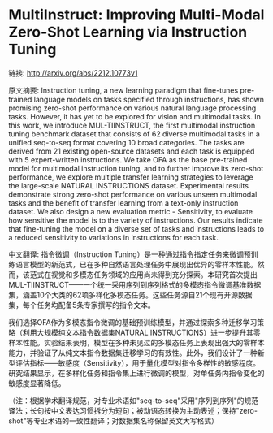 # MultiInstruct: Improving Multi-Modal Zero-Shot Learning via Instruction Tuning

链接: http://arxiv.org/abs/2212.10773v1

原文摘要:
Instruction tuning, a new learning paradigm that fine-tunes pre-trained
language models on tasks specified through instructions, has shown promising
zero-shot performance on various natural language processing tasks. However, it
has yet to be explored for vision and multimodal tasks. In this work, we
introduce MUL-TIINSTRUCT, the first multimodal instruction tuning benchmark
dataset that consists of 62 diverse multimodal tasks in a unified seq-to-seq
format covering 10 broad categories. The tasks are derived from 21 existing
open-source datasets and each task is equipped with 5 expert-written
instructions. We take OFA as the base pre-trained model for multimodal
instruction tuning, and to further improve its zero-shot performance, we
explore multiple transfer learning strategies to leverage the large-scale
NATURAL INSTRUCTIONS dataset. Experimental results demonstrate strong zero-shot
performance on various unseen multimodal tasks and the benefit of transfer
learning from a text-only instruction dataset. We also design a new evaluation
metric - Sensitivity, to evaluate how sensitive the model is to the variety of
instructions. Our results indicate that fine-tuning the model on a diverse set
of tasks and instructions leads to a reduced sensitivity to variations in
instructions for each task.

中文翻译:
指令微调（Instruction Tuning）是一种通过指令指定任务来微调预训练语言模型的新范式，已在多种自然语言处理任务中展现出优异的零样本性能。然而，该范式在视觉和多模态任务领域的应用尚未得到充分探索。本研究首次提出MUL-TIINSTRUCT——一个统一采用序列到序列格式的多模态指令微调基准数据集，涵盖10个大类的62项多样化多模态任务。这些任务源自21个现有开源数据集，每个任务均配备5条专家撰写的指令文本。

我们选择OFA作为多模态指令微调的基础预训练模型，并通过探索多种迁移学习策略（利用大规模纯文本指令数据集NATURAL INSTRUCTIONS）进一步提升其零样本性能。实验结果表明，模型在多种未见过的多模态任务上表现出强大的零样本能力，并验证了从纯文本指令数据集迁移学习的有效性。此外，我们设计了一种新型评估指标——敏感度（Sensitivity），用于量化模型对指令多样性的敏感程度。研究结果显示，在多样化任务和指令集上进行微调的模型，对单任务内指令变化的敏感度显著降低。

（注：根据学术翻译规范，对专业术语如"seq-to-seq"采用"序列到序列"的规范译法；长句按中文表达习惯拆分为短句；被动语态转换为主动表述；保持"zero-shot"等专业术语的一致性翻译；对数据集名称保留英文大写格式）
